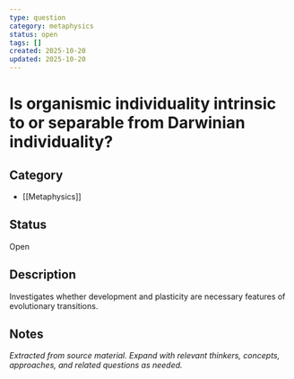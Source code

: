 ```yaml
---
type: question
category: metaphysics
status: open
tags: []
created: 2025-10-20
updated: 2025-10-20
---
```


# Is organismic individuality intrinsic to or separable from Darwinian individuality?

## Category

- [[Metaphysics]]

## Status

Open

## Description

Investigates whether development and plasticity are necessary features of evolutionary transitions.

## Notes

*Extracted from source material. Expand with relevant thinkers, concepts, approaches, and related questions as needed.*
